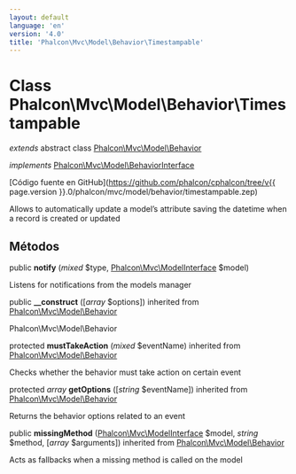 ```yaml
---
layout: default
language: 'en'
version: '4.0'
title: 'Phalcon\Mvc\Model\Behavior\Timestampable'
---
```


# Class **Phalcon\Mvc\Model\Behavior\Timestampable**

*extends* abstract class [Phalcon\Mvc\Model\Behavior](Phalcon_Mvc_Model_Behavior)

*implements* [Phalcon\Mvc\Model\BehaviorInterface](Phalcon_Mvc_Model_BehaviorInterface)

[Código fuente en GitHub](https://github.com/phalcon/cphalcon/tree/v{{ page.version }}.0/phalcon/mvc/model/behavior/timestampable.zep)

Allows to automatically update a model’s attribute saving the datetime when a record is created or updated

## Métodos

public **notify** (*mixed* $type, [Phalcon\Mvc\ModelInterface](Phalcon_Mvc_ModelInterface) $model)

Listens for notifications from the models manager

public **__construct** ([*array* $options]) inherited from [Phalcon\Mvc\Model\Behavior](Phalcon_Mvc_Model_Behavior)

Phalcon\Mvc\Model\Behavior

protected **mustTakeAction** (*mixed* $eventName) inherited from [Phalcon\Mvc\Model\Behavior](Phalcon_Mvc_Model_Behavior)

Checks whether the behavior must take action on certain event

protected *array* **getOptions** ([*string* $eventName]) inherited from [Phalcon\Mvc\Model\Behavior](Phalcon_Mvc_Model_Behavior)

Returns the behavior options related to an event

public **missingMethod** ([Phalcon\Mvc\ModelInterface](Phalcon_Mvc_ModelInterface) $model, *string* $method, [*array* $arguments]) inherited from [Phalcon\Mvc\Model\Behavior](Phalcon_Mvc_Model_Behavior)

Acts as fallbacks when a missing method is called on the model